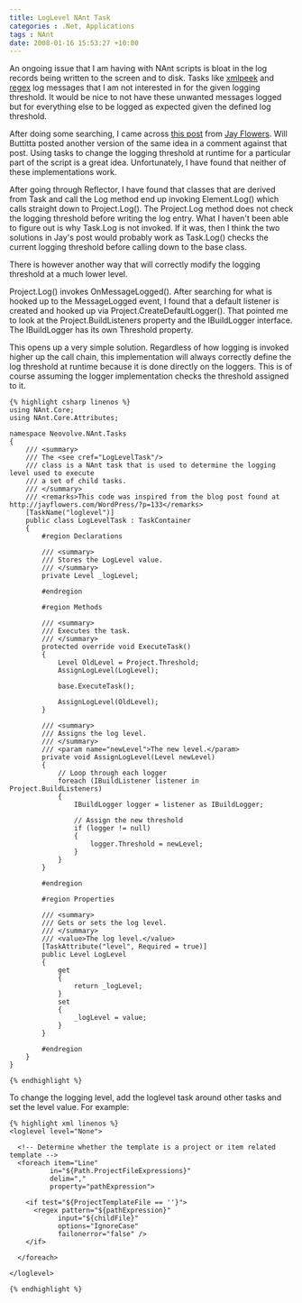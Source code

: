 ```yaml
---
title: LogLevel NAnt Task
categories : .Net, Applications
tags : NAnt
date: 2008-01-16 15:53:27 +10:00
---
```


An ongoing issue that I am having with NAnt scripts is bloat in the log records being written to the screen and to disk. Tasks like [xmlpeek][0] and [regex][1] log messages that I am not interested in for the given logging threshold. It would be nice to not have these unwanted messages logged but for everything else to be logged as expected given the defined log threshold.

After doing some searching, I came across [this post][2] from [Jay Flowers][3]. Will Buttitta posted another version of the same idea in a comment against that post. Using tasks to change the logging threshold at runtime for a particular part of the script is a great idea. Unfortunately, I have found that neither of these implementations work.

After going through Reflector, I have found that classes that are derived from Task and call the Log method end up invoking Element.Log() which calls straight down to Project.Log(). The Project.Log method does not check the logging threshold before writing the log entry. What I haven't been able to figure out is why Task.Log is not invoked. If it was, then I think the two solutions in Jay's post would probably work as Task.Log() checks the current logging threshold before calling down to the base class.

There is however another way that will correctly modify the logging threshold at a much lower level. 

Project.Log() invokes OnMessageLogged(). After searching for what is hooked up to the MessageLogged event, I found that a default listener is created and hooked up via Project.CreateDefaultLogger(). That pointed me to look at the Project.BuildListeners property and the IBuildLogger interface. The IBuildLogger has its own Threshold property.

This opens up a very simple solution. Regardless of how logging is invoked higher up the call chain, this implementation will always correctly define the log threshold at runtime because it is done directly on the loggers. This is of course assuming the logger implementation checks the threshold assigned to it.

    {% highlight csharp linenos %}
    using NAnt.Core;
    using NAnt.Core.Attributes;
     
    namespace Neovolve.NAnt.Tasks
    {
        /// <summary>
        /// The <see cref="LogLevelTask"/>
        /// class is a NAnt task that is used to determine the logging level used to execute
        /// a set of child tasks.
        /// </summary>
        /// <remarks>This code was inspired from the blog post found at http://jayflowers.com/WordPress/?p=133</remarks>
        [TaskName("loglevel")]
        public class LogLevelTask : TaskContainer
        {
            #region Declarations
     
            /// <summary>
            /// Stores the LogLevel value.
            /// </summary>
            private Level _logLevel;
     
            #endregion
     
            #region Methods
     
            /// <summary>
            /// Executes the task.
            /// </summary>
            protected override void ExecuteTask()
            {
                Level OldLevel = Project.Threshold;
                AssignLogLevel(LogLevel);
    
                base.ExecuteTask();
    
                AssignLogLevel(OldLevel);
            }
     
            /// <summary>
            /// Assigns the log level.
            /// </summary>
            /// <param name="newLevel">The new level.</param>
            private void AssignLogLevel(Level newLevel)
            {
                // Loop through each logger
                foreach (IBuildListener listener in Project.BuildListeners)
                {
                    IBuildLogger logger = listener as IBuildLogger;
     
                    // Assign the new threshold
                    if (logger != null)
                    {
                        logger.Threshold = newLevel;
                    }
                }
            }
     
            #endregion
     
            #region Properties
     
            /// <summary>
            /// Gets or sets the log level.
            /// </summary>
            /// <value>The log level.</value>
            [TaskAttribute("level", Required = true)]
            public Level LogLevel
            {
                get
                {
                    return _logLevel;
                }
                set
                {
                    _logLevel = value;
                }
            }
     
            #endregion
        }
    }
    
    {% endhighlight %}

To change the logging level, add the loglevel task around other tasks and set the level value. For example:

    {% highlight xml linenos %}
    <loglevel level="None">
     
      <!-- Determine whether the template is a project or item related template -->
      <foreach item="Line"
              in="${Path.ProjectFileExpressions}"
              delim=","
              property="pathExpression">
     
        <if test="${ProjectTemplateFile == ''}">
          <regex pattern="${pathExpression}"
                input="${childFile}"
                options="IgnoreCase"
                failonerror="false" />
        </if>
     
      </foreach>
     
    </loglevel>
    
    {% endhighlight %}

[0]: http://nant.sourceforge.net/release/0.85-rc1/help/tasks/xmlpeek.html
[1]: http://nant.sourceforge.net/nightly/latest/help/tasks/regex.html
[2]: http://jayflowers.com/WordPress/?p=133
[3]: http://jayflowers.com/

